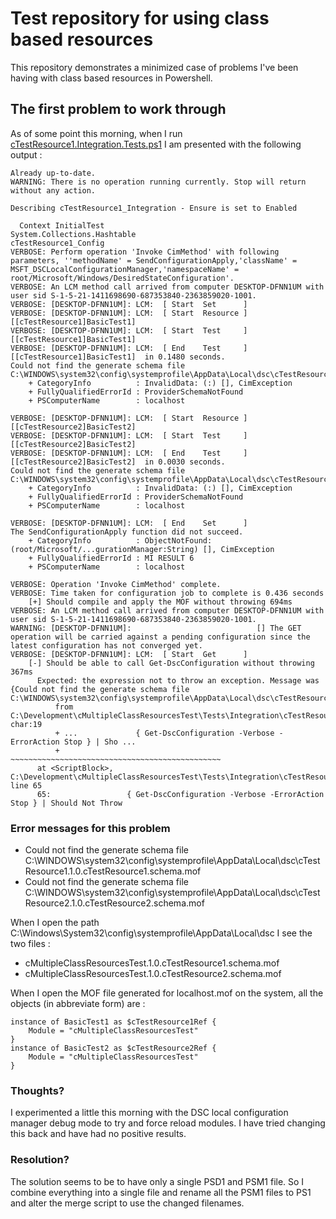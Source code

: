 # Test repository for using class based resources
This repository demonstrates a minimized case of problems I've been having with class based resources in Powershell.

## The first problem to work through
As of some point this morning, when I run [cTestResource1.Integration.Tests.ps1]() I am presented with the following output :

```
Already up-to-date.
WARNING: There is no operation running currently. Stop will return without any action.

Describing cTestResource1_Integration - Ensure is set to Enabled

  Context InitialTest
System.Collections.Hashtable
cTestResource1_Config
VERBOSE: Perform operation 'Invoke CimMethod' with following parameters, ''methodName' = SendConfigurationApply,'className' = MSFT_DSCLocalConfigurationManager,'namespaceName' = root/Microsoft/Windows/DesiredStateConfiguration'.
VERBOSE: An LCM method call arrived from computer DESKTOP-DFNN1UM with user sid S-1-5-21-1411698690-687353840-2363859020-1001.
VERBOSE: [DESKTOP-DFNN1UM]: LCM:  [ Start  Set      ]
VERBOSE: [DESKTOP-DFNN1UM]: LCM:  [ Start  Resource ]  [[cTestResource1]BasicTest1]
VERBOSE: [DESKTOP-DFNN1UM]: LCM:  [ Start  Test     ]  [[cTestResource1]BasicTest1]
VERBOSE: [DESKTOP-DFNN1UM]: LCM:  [ End    Test     ]  [[cTestResource1]BasicTest1]  in 0.1480 seconds.
Could not find the generate schema file C:\WINDOWS\system32\config\systemprofile\AppData\Local\dsc\cTestResource1.1.0.cTestResource1.schema.mof.
    + CategoryInfo          : InvalidData: (:) [], CimException
    + FullyQualifiedErrorId : ProviderSchemaNotFound
    + PSComputerName        : localhost
 
VERBOSE: [DESKTOP-DFNN1UM]: LCM:  [ Start  Resource ]  [[cTestResource2]BasicTest2]
VERBOSE: [DESKTOP-DFNN1UM]: LCM:  [ Start  Test     ]  [[cTestResource2]BasicTest2]
VERBOSE: [DESKTOP-DFNN1UM]: LCM:  [ End    Test     ]  [[cTestResource2]BasicTest2]  in 0.0030 seconds.
Could not find the generate schema file C:\WINDOWS\system32\config\systemprofile\AppData\Local\dsc\cTestResource2.1.0.cTestResource2.schema.mof.
    + CategoryInfo          : InvalidData: (:) [], CimException
    + FullyQualifiedErrorId : ProviderSchemaNotFound
    + PSComputerName        : localhost
 
VERBOSE: [DESKTOP-DFNN1UM]: LCM:  [ End    Set      ]
The SendConfigurationApply function did not succeed.
    + CategoryInfo          : ObjectNotFound: (root/Microsoft/...gurationManager:String) [], CimException
    + FullyQualifiedErrorId : MI RESULT 6
    + PSComputerName        : localhost
 
VERBOSE: Operation 'Invoke CimMethod' complete.
VERBOSE: Time taken for configuration job to complete is 0.436 seconds
    [+] Should compile and apply the MOF without throwing 694ms
VERBOSE: An LCM method call arrived from computer DESKTOP-DFNN1UM with user sid S-1-5-21-1411698690-687353840-2363859020-1001.
WARNING: [DESKTOP-DFNN1UM]:                            [] The GET operation will be carried against a pending configuration since the latest configuration has not converged yet.
VERBOSE: [DESKTOP-DFNN1UM]: LCM:  [ Start  Get      ]      
    [-] Should be able to call Get-DscConfiguration without throwing 367ms
      Expected: the expression not to throw an exception. Message was {Could not find the generate schema file C:\WINDOWS\system32\config\systemprofile\AppData\Local\dsc\cTestResource1.1.0.cTestResource1.schema.mof.}
          from C:\Development\cMultipleClassResourcesTest\Tests\Integration\cTestResource1.Integration.Tests.ps1:65 char:19
          + ...             { Get-DscConfiguration -Verbose -ErrorAction Stop } | Sho ...
          +                   ~~~~~~~~~~~~~~~~~~~~~~~~~~~~~~~~~~~~~~~~~~~~~~~
      at <ScriptBlock>, C:\Development\cMultipleClassResourcesTest\Tests\Integration\cTestResource1.Integration.Tests.ps1: line 65
      65:                 { Get-DscConfiguration -Verbose -ErrorAction Stop } | Should Not Throw
```

### Error messages for this problem
* Could not find the generate schema file C:\WINDOWS\system32\config\systemprofile\AppData\Local\dsc\cTestResource1.1.0.cTestResource1.schema.mof
* Could not find the generate schema file C:\WINDOWS\system32\config\systemprofile\AppData\Local\dsc\cTestResource2.1.0.cTestResource2.schema.mof

When I open the path C:\Windows\System32\config\systemprofile\AppData\Local\dsc I see the two files :
* cMultipleClassResourcesTest.1.0.cTestResource1.schema.mof
* cMultipleClassResourcesTest.1.0.cTestResource2.schema.mof

When I open the MOF file generated for localhost.mof on the system, all the objects (in abbreviate form) are :

``` 
instance of BasicTest1 as $cTestResource1Ref {
    Module = "cMultipleClassResourcesTest"
}
instance of BasicTest2 as $cTestResource2Ref {
    Module = "cMultipleClassResourcesTest"
}
```

### Thoughts?
I experimented a little this morning with the DSC local configuration manager debug mode to try and force reload modules. I have tried changing this back and have had no positive results.

### Resolution?
The solution seems to be to have only a single PSD1 and PSM1 file. So I combine everything into a single file and rename all the PSM1 files to PS1 and alter the merge script to use the changed filenames.
